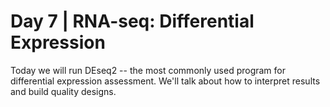 # Day 7 | RNA-seq: Differential Expression

Today we will run DEseq2 -- the most commonly used program for differential expression assessment. We'll talk about how to interpret results and build quality designs.
